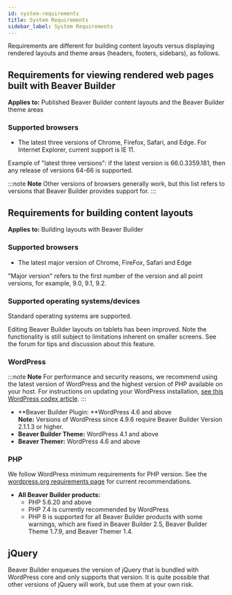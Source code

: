 ```yaml
---
id: system-requirements
title: System Requirements
sidebar_label: System Requirements
---
```


Requirements are different for building content layouts versus displaying
rendered layouts and theme areas (headers, footers, sidebars), as follows.

## Requirements for viewing rendered web pages built with Beaver Builder

**Applies to:** Published Beaver Builder content layouts and the Beaver
Builder theme areas

### Supported browsers

* The latest three versions of Chrome, Firefox, Safari, and Edge. For Internet Explorer, current support is IE 11.

Example of "latest three versions": if the latest version is 66.0.3359.181,
then any release of versions 64-66 is supported.

:::note **Note**
Other versions of browsers generally work, but this list refers to
versions that Beaver Builder provides support for.
:::

## Requirements for building content layouts

**Applies to:** Building layouts with Beaver Builder

### Supported browsers

* The latest major version of Chrome, FireFox, Safari and Edge

"Major version" refers to the first number of the version and all point
versions, for example, 9.0, 9.1, 9.2.

### Supported operating systems/devices

Standard operating systems are supported.

Editing Beaver Builder layouts on tablets has been improved. Note the
functionality is still subject to limitations inherent on smaller screens. See
the forum for tips and discussion about this feature.

### WordPress

:::note **Note**
For performance and security reasons, we recommend using the latest
version of WordPress and the highest version of PHP available on your host.
For instructions on updating your WordPress installation, [see this WordPress codex article](https://wordpress.org/support/article/updating-wordpress/).
:::

  * **Beaver Builder Plugin:  **WordPress 4.6 and above  
**Note:** Versions of WordPress since 4.9.6 require Beaver Builder Version
2.1.1.3 or higher.
  * **Beaver Builder Theme:** WordPress 4.1 and above
  * **Beaver Themer:** WordPress 4.6 and above

### PHP

We follow WordPress minimum requirements for PHP version. See the [wordpress.org requirements page](https://wordpress.org/support/article/requirements/) for current recommendations.

  * **All Beaver Builder products:**  
    * PHP 5.6.20 and above
    * PHP 7.4 is currently recommended by WordPress 
    * PHP 8 is supported for all Beaver Builder products with some warnings, which are fixed in Beaver Builder 2.5, Beaver Builder Theme 1.7.9, and Beaver Themer 1.4.

## jQuery

Beaver Builder enqueues the version of jQuery that is bundled with WordPress
core and only supports that version. It is quite possible that other versions
of jQuery will work, but use them at your own risk.
